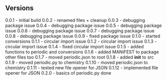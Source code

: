 ## Versions

0.0.1 - initial build
0.0.2 - renamed files + cleanup
0.0.3 - debugging package issue
0.0.4 - debugging package issue
0.0.5 - debugging package issue
0.0.6 - debugging package issue
0.0.7 - debugging package issue
0.0.8 - debugging package issue
0.0.9 - fixed package issue
0.1.0 - started conversions
0.1.1 - circular import issue
0.1.2 - circular import issue
0.1.3 - circular import issue
0.1.4 - fixed circular import issue
0.1.5 - added functions to periodic and conversions
0.1.6 - added MANIFEST to package other files too
0.1.7 - moved periodic.json to root
0.1.8 - added __init__ to src
0.1.9 - moved periodic.py to chemistry
0.1.10 - moved periodic.json to chemistry
0.1.11 - tested new file opener for JSON
0.1.12 - implemented file opener for JSON
0.2.0 - basics of periodic.py done